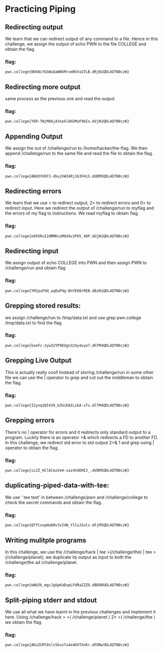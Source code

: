 # Practicing Piping

## Redirecting output
We learn that we can redirect output of any command to a file. Hence in this challenge, we assign the output of echo PWN to the file COLLEGE and obtain the flag.
### flag:
```pwn.college{0OkNiYGSWuQaWDkMrxmRhXiGTLB.dRjN1QDL4QTN0czW}```

## Redirecting more output
same process as the previous one and read the output
### flag:
```pwn.college{YER-TWjM8AjA3nekldH2MoF96Ix.dVjN1QDL4QTN0czW}```

## Appending Output
We assign the out of /challenge/run to /home/hacker/the-flag. We then append /challenge/run to the same file and read the file to obtain the flag.
### flag:
```pwn.college{ABUOYH5FI-dbujhWI4Rj1b3FHiS.ddDM5QDL4QTN0czW}```
## Redirecting errors
We learn that we use > to redirect output, 2> to redirect errors and 0> to redirect input. Here we redirect the output of /challenge/run to myflag and the errors of my flag to instructions. We read myflag to obtain flag.
### flag:
```pwn.college{o9X5RuI2dMMKcoMOd4v2POV_48P.ddjN1QDL4QTN0czW}```
## Redirecting input
We assign output of echo COLLEGE into PWN and then assign PWN to /challenge/run and obtain flag
### flag:
```pwn.college{YM2puFXH_aqEwPdg-BnYE88rREB.dBzN1QDL4QTN0czW}```
## Grepping stored results:
we assign /challenge/run to /tmp/data.txt and use grep pwn.college /tmp/data.txt to find the flag
### flag:
```pwn.college{koeFc-2yw32YP9EUgn324yduye7.dhTM4QDL4QTN0czW}```
## Grepping Live Output
This is actually really cool! Instead of storing /challenge/run in some other file we can use the | operator to grep and cut out the middleman to obtain the flag.
### flag:
```pwn.college{I2yoq1Q5tU9_bZUiKAILzkA-sTs.dlTM4QDL4QTN0czW}```
## Grepping errors
There's no | operator for errors and it redirects only standard output to a program. Luckily there is an operator >& which redirects a FD to another FD. In this challenge, we redirect std error to std output 2>& 1 and grep using | operator to obtain the flag.
### flag:
```pwn.college{si2Z_HCl6CmzVeH-saz4VdEMIJ_.dVDM5QDL4QTN0czW}```
## duplicating-piped-data-with-tee:
We use ' tee test' in between /challenge/pwn and /challenge/college to check the secret commands and obtain the flag.
### flag:
```pwn.college{QTfCxxpHa6Nv3vI4N_YlCuJSolz.dFjM5QDL4QTN0czW}```
## Writing mulitple programs
In this challenge, we use the /challenge/hack | tee >(/challenge/the) | tee >(/challenge/planet),  we duplicate its output as input to both the /challenge/the ad /challenge/planet.
### flag:
```pwn.college{wNU3k_mgcJgUpKaDupLFdRaZZZO.dBDO0UDL4QTN0czW} ```
## Split-piping stderr and stdout
We use all what we have learnt in the previous challenges and implement it here. Using /challenge/hack > >( /challenge/planet ) 2> >( /challenge/the ) we obtain the flag. 
### flag:
```pwn.college{AKuZCMl0slzSkuzTu4e4OVTXnKr.dFDNwYDL4QTN0czW} ```
